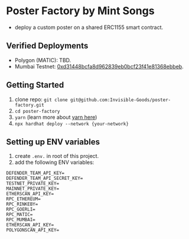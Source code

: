 # Poster Factory by Mint Songs

- deploy a custom poster on a shared ERC1155 smart contract.

## Verified Deployments

- Polygon (MATIC): TBD.
- Mumbai Testnet: [0xd31448bcfa8d962839eb0bcf23f41e81368ebbeb](https://mumbai.polygonscan.com/address/0xd31448bcfa8d962839eb0bcf23f41e81368ebbeb).

## Getting Started

1. clone repo: `git clone git@github.com:Invisible-Goods/poster-factory.git`
2. `cd poster-factory`
3. `yarn` (learn more about [yarn here](https://classic.yarnpkg.com/lang/en/docs/install/#mac-stable))
4. `npx hardhat deploy --network {your-network}`

## Setting up ENV variables

1. create `.env.` in root of this project.
2. add the following ENV variables:

```
DEFENDER_TEAM_API_KEY=
DEFENDER_TEAM_API_SECRET_KEY=
TESTNET_PRIVATE_KEY=
MAINNET_PRIVATE_KEY=
ETHERSCAN_API_KEY=
RPC_ETHEREUM=
RPC_RINKEBY=
RPC_GOERLI=
RPC_MATIC=
RPC_MUMBAI=
ETHERSCAN_API_KEY=
POLYGONSCAN_API_KEY=
```

